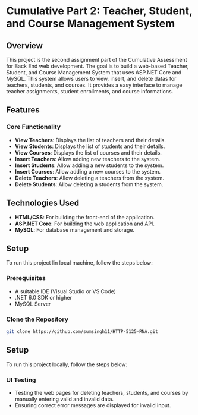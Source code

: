 # Cumulative Part 2: Teacher, Student, and Course Management System

## Overview

This project is the second assignment part of the Cumulative Assessment for Back End web development. 
The goal is to build a web-based Teacher, Student, and Course Management System that uses ASP.NET Core and MySQL.
This system allows users to view, insert, and delete datas for teachers, students, and courses. 
It provides a easy interface to manage teacher assignments, student enrollments, and course informations.

## Features
### Core Functionality
- **View Teachers**: Displays the list of teachers and their details.
- **View Students**: Displays the list of students and their details.
- **View Courses**: Displays the list of courses and their details.
- **Insert Teachers**: Allow adding new teachers to the system.
- **Insert Students**: Allow adding a new students to the system.
- **Insert Courses**: Allow adding a new courses to the system.
- **Delete Teachers**: Allow deleting a teachers from the system.
- **Delete Students**: Allow deleting a students from the system.

## Technologies Used
- **HTML/CSS**: For building the front-end of the application.
- **ASP.NET Core**: For building the web application and API.
- **MySQL**: For database management and storage.


## Setup
To run this project lin local machine, follow the steps below:

### Prerequisites
- A suitable IDE (Visual Studio or VS Code)
- .NET 6.0 SDK or higher
- MySQL Server


### Clone the Repository
```bash
git clone https://github.com/sumsingh11/HTTP-5125-RNA.git
```
  
## Setup
To run this project locally, follow the steps below:

### UI Testing
- Testing the web pages for deleting teachers, students, and courses by manually entering valid and invalid data.
- Ensuring correct error messages are displayed for invalid input.

